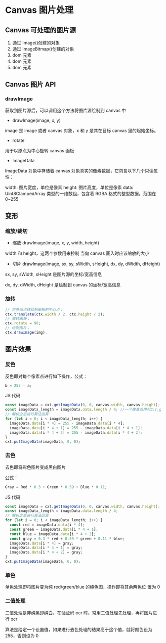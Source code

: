 # Canvas 图片处理

## Canvas 可处理的图片源

1. 通过 Image\(\)创建的对象
2. 通过 ImageBitmap\(\)创建的对象
3. dom 元素
4. dom 元素
5. dom 元素

## Canvas 图片 API

### drawImage

获取到图片源后，可以调用这个方法将图片源绘制到 canvas 中

* drawImage\(image, x, y\)

image 是 image 或者 canvas 对象，x 和 y 是其在目标 canvas 里的起始坐标。

* rotate

用于以原点为中心旋转 canvas 画板

* ImageData

ImageData 对象中存储着 canvas 对象真实的像素数据，它包含以下几个只读属性：

width: 图片宽度，单位是像素 height: 图片高度，单位是像素 data: Uint8ClampedArray 类型的一维数组，包含着 RGBA 格式的整型数据，范围在 0~255

## 变形

### 缩放/裁切

* 缩放 drawImage\(image, x, y, width, height\)

width 和 height，这两个参数用来控制 当向 canvas 画入时应该缩放的大小

* 切片 drawImage\(image, sx, sy, sWidth, sHeight, dx, dy, dWidth, dHeight\)

sx, sy, sWidth, sHeight 是图片源的坐标/宽高信息

dx, dy, dWidth, dHeight 是绘制到 canvas 的坐标/宽高信息

### 旋转

```javascript
// 将参照点移动到画板的中心点；
ctx.translate(ctx.width / 2, ctx.height / 2);
// 旋转画板；
ctx.rotate = 90;
// 绘制图片；
ctx.drawImage(img);
```

## 图片效果

### 反色

反色即对每个像素点进行如下操作，公式：

```javascript
b = 255 - a;
```

JS 代码

```javascript
const imageData = cxt.getImageData(0, 0, canvas.width, canvas.height);
const imageData_length = imageData.data.length / 4; //一个像素点用4位:r,g,b,a
// 解析之后进行算法运算
for (let i = 0; i < imageData_length; i++) {
  imageData.data[i * 4] = 255 - imageData.data[i * 4];
  imageData.data[i * 4 + 1] = 255 - imageData.data[i * 4 + 1];
  imageData.data[i * 4 + 2] = 255 - imageData.data[i * 4 + 2];
}
cxt.putImageData(imageData, 0, 0);
```

### 去色

去色即将彩色图片变成黑白图片

公式：

```javascript
Gray = Red * 0.3 + Green * 0.59 + Blue * 0.11;
```

JS 代码

```javascript
const imageData = cxt.getImageData(0, 0, canvas.width, canvas.height);
const imageData_length = imageData.data.length / 4;
// 解析之后进行算法运算
for (let i = 0; i < imageData_length; i++) {
  const red = imageData.data[i * 4];
  const green = imageData.data[i * 4 + 1];
  const blue = imageData.data[i * 4 + 2];
  const gray = 0.3 * red + 0.59 * green + 0.11 * blue;
  imageData.data[i * 4] = gray;
  imageData.data[i * 4 + 1] = gray;
  imageData.data[i * 4 + 2] = gray;
}
cxt.putImageData(imageData, 0, 0);
```

### 单色

单色处理即将图片变为纯 red/green/blue 的纯色图，操作即将其余两色位 置为 0

### 二值处理

二值处理是非纯黑即纯白，在验证码 ocr 时，常用二值处理先处理，再将图片进行 ocr

算法是给定一个设置值，如果进行去色处理的结果高于这个值，就将颜色设为 255，否则设为 0

